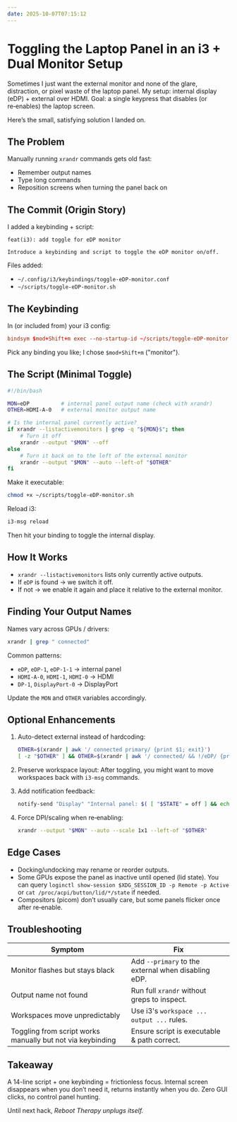 ```yaml
---
date: 2025-10-07T07:15:12
---
```


# Toggling the Laptop Panel in an i3 + Dual Monitor Setup

Sometimes I just want the external monitor and none of the glare, distraction, or pixel waste of the laptop panel. My setup: internal display (eDP) + external over HDMI. Goal: a single keypress that disables (or re‑enables) the laptop screen.

Here’s the small, satisfying solution I landed on.

## The Problem

Manually running `xrandr` commands gets old fast:

- Remember output names
- Type long commands
- Reposition screens when turning the panel back on

## The Commit (Origin Story)

I added a keybinding + script:

```text
feat(i3): add toggle for eDP monitor

Introduce a keybinding and script to toggle the eDP monitor on/off.
```

Files added:

- `~/.config/i3/keybindings/toggle-eDP-monitor.conf`
- `~/scripts/toggle-eDP-monitor.sh`

## The Keybinding

In (or included from) your i3 config:

```conf
bindsym $mod+Shift+m exec --no-startup-id ~/scripts/toggle-eDP-monitor.sh
```

Pick any binding you like; I chose `$mod+Shift+m` ("monitor").

## The Script (Minimal Toggle)

```bash
#!/bin/bash

MON=eDP          # internal panel output name (check with xrandr)
OTHER=HDMI-A-0   # external monitor output name

# Is the internal panel currently active?
if xrandr --listactivemonitors | grep -q "${MON}$"; then
    # Turn it off
    xrandr --output "$MON" --off
else
    # Turn it back on to the left of the external monitor
    xrandr --output "$MON" --auto --left-of "$OTHER"
fi
```

Make it executable:

```bash
chmod +x ~/scripts/toggle-eDP-monitor.sh
```

Reload i3:

```bash
i3-msg reload
```

Then hit your binding to toggle the internal display.

## How It Works

- `xrandr --listactivemonitors` lists only currently active outputs.
- If `eDP` is found → we switch it off.
- If not → we enable it again and place it relative to the external monitor.

## Finding Your Output Names

Names vary across GPUs / drivers:

```bash
xrandr | grep " connected"
```

Common patterns:

- `eDP`, `eDP-1`, `eDP-1-1` → internal panel
- `HDMI-A-0`, `HDMI-1`, `HDMI-0` → HDMI
- `DP-1`, `DisplayPort-0` → DisplayPort

Update the `MON` and `OTHER` variables accordingly.

## Optional Enhancements

1. Auto-detect external instead of hardcoding:

    ```bash
    OTHER=$(xrandr | awk '/ connected primary/ {print $1; exit}')
    [ -z "$OTHER" ] && OTHER=$(xrandr | awk '/ connected/ && !/eDP/ {print $1; exit}')
    ```

2. Preserve workspace layout: After toggling, you might want to move workspaces back with `i3-msg` commands.
3. Add notification feedback:

    ```bash
    notify-send "Display" "Internal panel: $( [ "$STATE" = off ] && echo Disabled || echo Enabled )"
    ```

4. Force DPI/scaling when re‑enabling:

    ```bash
    xrandr --output "$MON" --auto --scale 1x1 --left-of "$OTHER"
    ```

## Edge Cases

- Docking/undocking may rename or reorder outputs.
- Some GPUs expose the panel as inactive until opened (lid state). You can query `loginctl show-session $XDG_SESSION_ID -p Remote -p Active` or `cat /proc/acpi/button/lid/*/state` if needed.
- Compositors (picom) don’t usually care, but some panels flicker once after re‑enable.

## Troubleshooting

| Symptom | Fix |
|---------|-----|
| Monitor flashes but stays black | Add `--primary` to the external when disabling eDP. |
| Output name not found | Run full `xrandr` without greps to inspect. |
| Workspaces move unpredictably | Use i3's `workspace ... output ...` rules. |
| Toggling from script works manually but not via keybinding | Ensure script is executable & path correct. |

## Takeaway

A 14-line script + one keybinding = frictionless focus. Internal screen disappears when you don’t need it, returns instantly when you do. Zero GUI clicks, no control panel hunting.

Until next hack,
*Reboot Therapy unplugs itself.*
